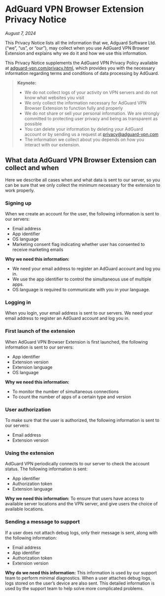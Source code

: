 
# AdGuard VPN Browser Extension Privacy Notice

*August 7, 2024*

This Privacy Notice lists all the information that we, Adguard Software Ltd. (“we”, “us”, or “our”), may collect when you use AdGuard VPN Browser Extension and explains why we do it and how we use this information.

This Privacy Notice supplements the AdGuard VPN Privacy Policy available at [adguard-vpn.com/privacy.html](https://adguard-vpn.com/privacy.html), which provides you with the necessary information regarding terms and conditions of data processing by AdGuard.

> **Keynote:**
>
>- We do not collect logs of your activity on VPN servers and do not know what websites you visit
>- We only collect the information necessary for AdGuard VPN Browser Extension to function fully and properly
>- We do not share or sell your personal information. We are strongly committed to protecting user privacy and being as transparent as possible
>- You can delete your information by deleting your AdGuard account or by sending us a request at <privacy@adguard-vpn.com>
>- The information we collect about you depends on how you interact with our extension.

## What data AdGuard VPN Browser Extension can collect and when

Here we describe all cases when and what data is sent to our server, so you can be sure that we only collect the minimum necessary for the extension to work properly.

### Signing up

When we create an account for the user, the following information is sent to our servers:

- Email address
- App identifier
- OS language
- Marketing consent flag indicating whether user has consented to receive marketing emails

**Why we need this information:**

- We need your email address to register an AdGuard account and log you in.
- We use the app identifier to control the simultaneous use of multiple apps.
- OS language is required to communicate with you in your language.

### Logging in

When you login, your email address is sent to our servers. We need your email address to register an AdGuard account and log you in.

### First launch of the extension

When AdGuard VPN Browser Extension is first launched, the following information is sent to our servers:

- App identifier
- Extension version
- Extension language
- OS language

**Why we need this information:**

- To monitor the number of simultaneous connections
- To count the number of apps of a certain type and version

### User authorization

To make sure that the user is authorized, the following information is sent to our servers:

- Email address
- Extension version

### Using the extension

AdGuard VPN periodically connects to our server to check the account status. The following information is sent:

- App identifier
- Authorization token
- Extension language

**Why we need this information:** To ensure that users have access to available server locations and the VPN server, and give users the choice of available locations.

### Sending a message to support

If a user does not attach debug logs, only their message is sent, along with the following information:

- Email address
- App identifier
- Authorization token
- Extension version

**Why do we need this information:** This information is used by our support team to perform minimal diagnostics.
When a user attaches debug logs, logs stored on the user’s device are also sent. This detailed information is used by the support team to help solve more complicated problems.
